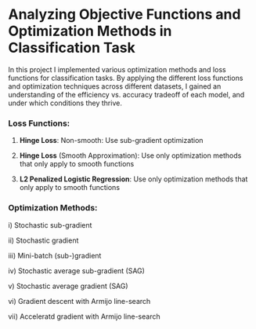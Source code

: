 # Analyzing Objective Functions and Optimization Methods in Classification Task

In this project I implemented various optimization methods and loss functions for classification tasks. By applying the different loss functions and optimization techniques across different datasets, I gained an understanding of the efficiency vs. accuracy tradeoff of each model, and under which conditions they thrive.

### Loss Functions:
1) **Hinge Loss**: Non-smooth: Use sub-gradient optimization 

2) **Hinge Loss** (Smooth Approximation): Use only optimization methods that only apply to smooth functions

3) **L2 Penalized Logistic Regression**: Use only optimization methods that only apply to smooth functions

### Optimization Methods:
i) Stochastic sub-gradient

ii) Stochastic gradient

iii) Mini-batch (sub-)gradient

iv) Stochastic average sub-gradient (SAG)

v) Stochastic average gradient (SAG)

vi) Gradient descent with Armijo line-search

vii) Acceleratd gradient with Armijo line-search

